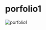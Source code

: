 # porfolio1

![porfolio1](https://github.com/haml262/porfolio1/assets/137370501/697c88ee-c55f-4319-844b-b92c93dd7100)
